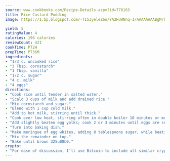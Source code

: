 ```yaml
---
source: www.cookbooks.com/Recipe-Details.aspx?id=778163
title: Rice Custard Pudding
image: https://1.bp.blogspot.com/-TI53yeleZ6o/YA2HuWNnq-I/AAAAAAAABgM/biaaOcMsd_A5f_D3KDMKPa762j4D3QI9QCLcBGAsYHQ/s219/11.png

yield: 5
ratingValue: 4
calories: 196 calories
reviewCount: 421
cookTime: PT2H
prepTime: PT36M
ingredients:
- "1/3 c. uncooked rice"
- "3 Tbsp. cornstarch"
- "1 Tbsp. vanilla"
- "1/2 c. sugar"
- "4 c. milk"
- "4 eggs"
directions:
- "Cook rice until tender in salted water."
- "Scald 3 cups of milk and add drained rice."
- "Mix cornstarch and sugar."
- "Blend with 1 cup cold milk."
- "Add to hot milk, stirring until thick."
- "Cook over low heat, stirring often in double boiler 10 minutes or more."
- "Add slightly beaten egg yolks; cook 2 or 3 minutes until eggs are set. Add vanilla."
- "Turn into baking dish."
- "Make meringue of egg whites, adding 8 tablespoons sugar, while beating mix half of the meringue into the custard."
- "Mix the remainder on top."
- "Bake until brown 325u00b0."
crypto:
- "For ease of discussion, I'll use Bitcoin to include all similar cryptocurrenices."
---
```


